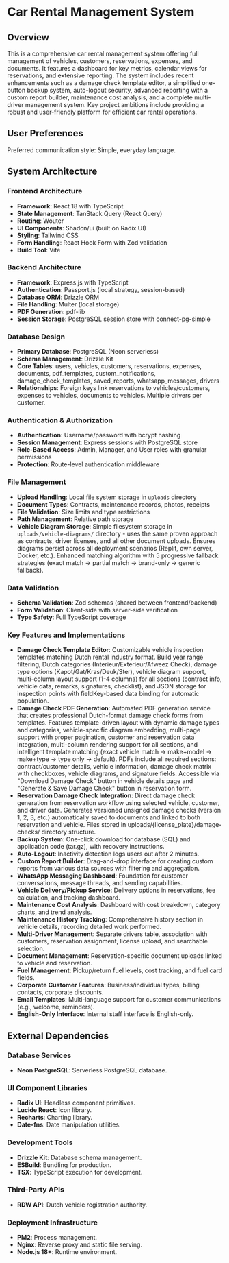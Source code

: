 # Car Rental Management System

## Overview
This is a comprehensive car rental management system offering full management of vehicles, customers, reservations, expenses, and documents. It features a dashboard for key metrics, calendar views for reservations, and extensive reporting. The system includes recent enhancements such as a damage check template editor, a simplified one-button backup system, auto-logout security, advanced reporting with a custom report builder, maintenance cost analysis, and a complete multi-driver management system. Key project ambitions include providing a robust and user-friendly platform for efficient car rental operations.

## User Preferences
Preferred communication style: Simple, everyday language.

## System Architecture

### Frontend Architecture
- **Framework**: React 18 with TypeScript
- **State Management**: TanStack Query (React Query)
- **Routing**: Wouter
- **UI Components**: Shadcn/ui (built on Radix UI)
- **Styling**: Tailwind CSS
- **Form Handling**: React Hook Form with Zod validation
- **Build Tool**: Vite

### Backend Architecture
- **Framework**: Express.js with TypeScript
- **Authentication**: Passport.js (local strategy, session-based)
- **Database ORM**: Drizzle ORM
- **File Handling**: Multer (local storage)
- **PDF Generation**: pdf-lib
- **Session Storage**: PostgreSQL session store with connect-pg-simple

### Database Design
- **Primary Database**: PostgreSQL (Neon serverless)
- **Schema Management**: Drizzle Kit
- **Core Tables**: users, vehicles, customers, reservations, expenses, documents, pdf_templates, custom_notifications, damage_check_templates, saved_reports, whatsapp_messages, drivers
- **Relationships**: Foreign keys link reservations to vehicles/customers, expenses to vehicles, documents to vehicles. Multiple drivers per customer.

### Authentication & Authorization
- **Authentication**: Username/password with bcrypt hashing
- **Session Management**: Express sessions with PostgreSQL store
- **Role-Based Access**: Admin, Manager, and User roles with granular permissions
- **Protection**: Route-level authentication middleware

### File Management
- **Upload Handling**: Local file system storage in `uploads` directory
- **Document Types**: Contracts, maintenance records, photos, receipts
- **File Validation**: Size limits and type restrictions
- **Path Management**: Relative path storage
- **Vehicle Diagram Storage**: Simple filesystem storage in `uploads/vehicle-diagrams/` directory - uses the same proven approach as contracts, driver licenses, and all other document uploads. Ensures diagrams persist across all deployment scenarios (Replit, own server, Docker, etc.). Enhanced matching algorithm with 5 progressive fallback strategies (exact match → partial match → brand-only → generic fallback).

### Data Validation
- **Schema Validation**: Zod schemas (shared between frontend/backend)
- **Form Validation**: Client-side with server-side verification
- **Type Safety**: Full TypeScript coverage

### Key Features and Implementations
- **Damage Check Template Editor**: Customizable vehicle inspection templates matching Dutch rental industry format. Build year range filtering, Dutch categories (Interieur/Exterieur/Afweez Check), damage type options (Kapot/Gat/Kras/Deuk/Ster), vehicle diagram support, multi-column layout support (1-4 columns) for all sections (contract info, vehicle data, remarks, signatures, checklist), and JSON storage for inspection points with fieldKey-based data binding for automatic population.
- **Damage Check PDF Generation**: Automated PDF generation service that creates professional Dutch-format damage check forms from templates. Features template-driven layout with dynamic damage types and categories, vehicle-specific diagram embedding, multi-page support with proper pagination, customer and reservation data integration, multi-column rendering support for all sections, and intelligent template matching (exact vehicle match → make+model → make+type → type only → default). PDFs include all required sections: contract/customer details, vehicle information, damage check matrix with checkboxes, vehicle diagrams, and signature fields. Accessible via "Download Damage Check" button in vehicle details page and "Generate & Save Damage Check" button in reservation form.
- **Reservation Damage Check Integration**: Direct damage check generation from reservation workflow using selected vehicle, customer, and driver data. Generates versioned unsigned damage checks (version 1, 2, 3, etc.) automatically saved to documents and linked to both reservation and vehicle. Files stored in uploads/{license_plate}/damage-checks/ directory structure.
- **Backup System**: One-click download for database (SQL) and application code (tar.gz), with recovery instructions.
- **Auto-Logout**: Inactivity detection logs users out after 2 minutes.
- **Custom Report Builder**: Drag-and-drop interface for creating custom reports from various data sources with filtering and aggregation.
- **WhatsApp Messaging Dashboard**: Foundation for customer conversations, message threads, and sending capabilities.
- **Vehicle Delivery/Pickup Service**: Delivery options in reservations, fee calculation, and tracking dashboard.
- **Maintenance Cost Analysis**: Dashboard with cost breakdown, category charts, and trend analysis.
- **Maintenance History Tracking**: Comprehensive history section in vehicle details, recording detailed work performed.
- **Multi-Driver Management**: Separate drivers table, association with customers, reservation assignment, license upload, and searchable selection.
- **Document Management**: Reservation-specific document uploads linked to vehicle and reservation.
- **Fuel Management**: Pickup/return fuel levels, cost tracking, and fuel card fields.
- **Corporate Customer Features**: Business/individual types, billing contacts, corporate discounts.
- **Email Templates**: Multi-language support for customer communications (e.g., welcome, reminders).
- **English-Only Interface**: Internal staff interface is English-only.

## External Dependencies

### Database Services
- **Neon PostgreSQL**: Serverless PostgreSQL database.

### UI Component Libraries
- **Radix UI**: Headless component primitives.
- **Lucide React**: Icon library.
- **Recharts**: Charting library.
- **Date-fns**: Date manipulation utilities.

### Development Tools
- **Drizzle Kit**: Database schema management.
- **ESBuild**: Bundling for production.
- **TSX**: TypeScript execution for development.

### Third-Party APIs
- **RDW API**: Dutch vehicle registration authority.

### Deployment Infrastructure
- **PM2**: Process management.
- **Nginx**: Reverse proxy and static file serving.
- **Node.js 18+**: Runtime environment.